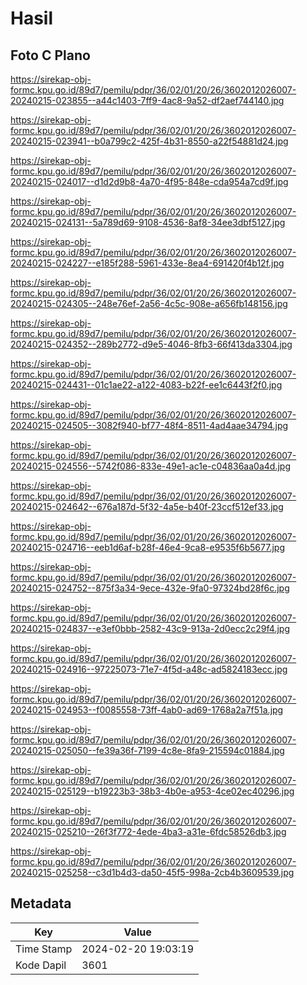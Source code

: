 # Hasil

## Foto C Plano

https://sirekap-obj-formc.kpu.go.id/89d7/pemilu/pdpr/36/02/01/20/26/3602012026007-20240215-023855--a44c1403-7ff9-4ac8-9a52-df2aef744140.jpg

https://sirekap-obj-formc.kpu.go.id/89d7/pemilu/pdpr/36/02/01/20/26/3602012026007-20240215-023941--b0a799c2-425f-4b31-8550-a22f54881d24.jpg

https://sirekap-obj-formc.kpu.go.id/89d7/pemilu/pdpr/36/02/01/20/26/3602012026007-20240215-024017--d1d2d9b8-4a70-4f95-848e-cda954a7cd9f.jpg

https://sirekap-obj-formc.kpu.go.id/89d7/pemilu/pdpr/36/02/01/20/26/3602012026007-20240215-024131--5a789d69-9108-4536-8af8-34ee3dbf5127.jpg

https://sirekap-obj-formc.kpu.go.id/89d7/pemilu/pdpr/36/02/01/20/26/3602012026007-20240215-024227--e185f288-5961-433e-8ea4-691420f4b12f.jpg

https://sirekap-obj-formc.kpu.go.id/89d7/pemilu/pdpr/36/02/01/20/26/3602012026007-20240215-024305--248e76ef-2a56-4c5c-908e-a656fb148156.jpg

https://sirekap-obj-formc.kpu.go.id/89d7/pemilu/pdpr/36/02/01/20/26/3602012026007-20240215-024352--289b2772-d9e5-4046-8fb3-66f413da3304.jpg

https://sirekap-obj-formc.kpu.go.id/89d7/pemilu/pdpr/36/02/01/20/26/3602012026007-20240215-024431--01c1ae22-a122-4083-b22f-ee1c6443f2f0.jpg

https://sirekap-obj-formc.kpu.go.id/89d7/pemilu/pdpr/36/02/01/20/26/3602012026007-20240215-024505--3082f940-bf77-48f4-8511-4ad4aae34794.jpg

https://sirekap-obj-formc.kpu.go.id/89d7/pemilu/pdpr/36/02/01/20/26/3602012026007-20240215-024556--5742f086-833e-49e1-ac1e-c04836aa0a4d.jpg

https://sirekap-obj-formc.kpu.go.id/89d7/pemilu/pdpr/36/02/01/20/26/3602012026007-20240215-024642--676a187d-5f32-4a5e-b40f-23ccf512ef33.jpg

https://sirekap-obj-formc.kpu.go.id/89d7/pemilu/pdpr/36/02/01/20/26/3602012026007-20240215-024716--eeb1d6af-b28f-46e4-9ca8-e9535f6b5677.jpg

https://sirekap-obj-formc.kpu.go.id/89d7/pemilu/pdpr/36/02/01/20/26/3602012026007-20240215-024752--875f3a34-9ece-432e-9fa0-97324bd28f6c.jpg

https://sirekap-obj-formc.kpu.go.id/89d7/pemilu/pdpr/36/02/01/20/26/3602012026007-20240215-024837--e3ef0bbb-2582-43c9-913a-2d0ecc2c29f4.jpg

https://sirekap-obj-formc.kpu.go.id/89d7/pemilu/pdpr/36/02/01/20/26/3602012026007-20240215-024916--97225073-71e7-4f5d-a48c-ad5824183ecc.jpg

https://sirekap-obj-formc.kpu.go.id/89d7/pemilu/pdpr/36/02/01/20/26/3602012026007-20240215-024953--f0085558-73ff-4ab0-ad69-1768a2a7f51a.jpg

https://sirekap-obj-formc.kpu.go.id/89d7/pemilu/pdpr/36/02/01/20/26/3602012026007-20240215-025050--fe39a36f-7199-4c8e-8fa9-215594c01884.jpg

https://sirekap-obj-formc.kpu.go.id/89d7/pemilu/pdpr/36/02/01/20/26/3602012026007-20240215-025129--b19223b3-38b3-4b0e-a953-4ce02ec40296.jpg

https://sirekap-obj-formc.kpu.go.id/89d7/pemilu/pdpr/36/02/01/20/26/3602012026007-20240215-025210--26f3f772-4ede-4ba3-a31e-6fdc58526db3.jpg

https://sirekap-obj-formc.kpu.go.id/89d7/pemilu/pdpr/36/02/01/20/26/3602012026007-20240215-025258--c3d1b4d3-da50-45f5-998a-2cb4b3609539.jpg


## Metadata

| Key        | Value               |
| ---------- | ------------------- |
| Time Stamp | 2024-02-20 19:03:19 |
| Kode Dapil | 3601                |



